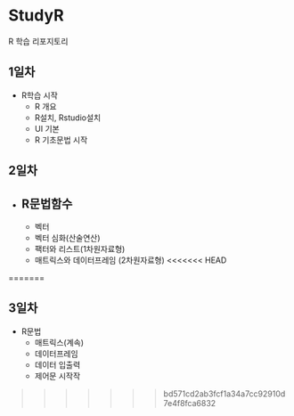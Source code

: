 # StudyR
R 학습 리포지토리

## 1일차
- R학습 시작
  - R 개요
  - R설치, Rstudio설치
  - UI 기본
  - R 기초문법 시작

## 2일차
- R문법함수
  -
  - 벡터
  -  벡터 심화(산술연산)
  - 팩터와 리스트(1차원자료형)
  - 매트릭스와 데이터프레임 (2차원자료형)
<<<<<<< HEAD
  

=======
## 3일차
- R문법
  - 매트릭스(계속)
  - 데이터프레임
  - 데이터 입출력
  - 제어문 시작작
>>>>>>> bd571cd2ab3fcf1a34a7cc92910d7e4f8fca6832
